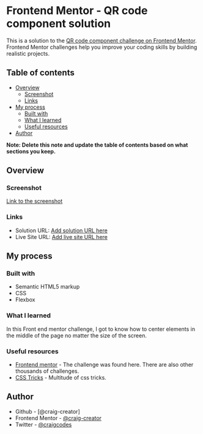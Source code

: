 # Frontend Mentor - QR code component solution

This is a solution to the [QR code component challenge on Frontend Mentor](https://www.frontendmentor.io/challenges/qr-code-component-iux_sIO_H). Frontend Mentor challenges help you improve your coding skills by building realistic projects. 

## Table of contents

- [Overview](#overview)
  - [Screenshot](#screenshot)
  - [Links](#links)
- [My process](#my-process)
  - [Built with](#built-with)
  - [What I learned](#what-i-learned)
  - [Useful resources](#useful-resources)
- [Author](#author)

**Note: Delete this note and update the table of contents based on what sections you keep.**

## Overview

### Screenshot

[Link to the screenshot](images/screenshot.png)

### Links

- Solution URL: [Add solution URL here](https://your-solution-url.com)
- Live Site URL: [Add live site URL here](https://your-live-site-url.com)

## My process

### Built with

- Semantic HTML5 markup
- CSS
- Flexbox

### What I learned

In this Front end mentor challenge, I got to know how to center elements in the middle of the page no matter the size of the screen. 


### Useful resources

- [Frontend mentor](https://www.frontendmentor.io) - The challenge was found here. There are also other thousands of challenges.
- [CSS Tricks](https://www.css-tricks.com) - Multitude of css tricks.

## Author

- Github - [@craig-creator]
- Frontend Mentor - [@craig-creator](https://www.frontendmentor.io/profile/craig-creator)
- Twitter - [@craigcodes](https://www.twitter.com/craigcodes)
